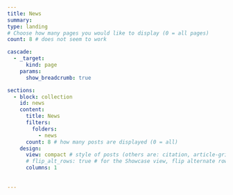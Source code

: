 ```yaml
---
title: News
summary:
type: landing
# Choose how many pages you would like to display (0 = all pages)
count: 8 # does not seem to work

cascade:
  - _target:
      kind: page
    params:
      show_breadcrumb: true

sections:
  - block: collection
    id: news
    content:
      title: News
      filters:
        folders:
          - news
      count: 8 # how many posts are displayed (0 = all)
    design:
      view: compact # style of posts (others are: citation, article-grid, compact, card)
      # flip_alt_rows: true # for the Showcase view, flip alternate rows
      columns: 1
    
    
---
```

